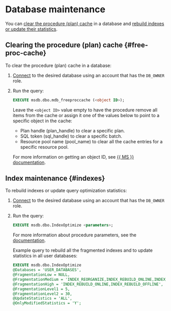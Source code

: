# Database maintenance

You can [clear the procedure (plan) cache](#free-proc-cache) in a database and [rebuild indexes or update their statistics](#indexes).

## Clearing the procedure (plan) cache {#free-proc-cache}

To clear the procedure (plan) cache in a database:

1. [Connect](connect.md) to the desired database using an account that has the `DB_OWNER` role.
2. Run the query:

   ```sql
   EXECUTE msdb.dbo.mdb_freeproccache (<object ID>);
   ```

   Leave the `<object ID>` value empty to have the procedure remove all items from the cache or assign it one of the values below to point to a specific object in the cache:
   * Plan handle (plan_handle) to clear a specific plan.
   * SQL token (sql_handle) to clear a specific batch.
   * Resource pool name (pool_name) to clear all the cache entries for a specific resource pool.

   For more information on getting an object ID, see [{{ MS }} documentation](https://docs.microsoft.com/en-us/sql/t-sql/database-console-commands/dbcc-freeproccache-transact-sql#arguments).

## Index maintenance {#indexes}

To rebuild indexes or update query optimization statistics:

1. [Connect](connect.md) to the desired database using an account that has the `DB_OWNER` role.
2. Run the query:

   ```sql
   EXECUTE msdb.dbo.IndexOptimize <parameters>;
   ```

   For more information about procedure parameters, see the [documentation](https://ola.hallengren.com/sql-server-index-and-statistics-maintenance.html).

   Example query to rebuild all the fragmented indexes and to update statistics in all user databases:

   ```sql
   EXECUTE msdb.dbo.IndexOptimize
   @Databases = 'USER_DATABASES',
   @FragmentationLow = NULL,
   @FragmentationMedium = 'INDEX_REORGANIZE,INDEX_REBUILD_ONLINE,INDEX_REBUILD_OFFLINE',
   @FragmentationHigh = 'INDEX_REBUILD_ONLINE,INDEX_REBUILD_OFFLINE',
   @FragmentationLevel1 = 5,
   @FragmentationLevel2 = 30,
   @UpdateStatistics = 'ALL',
   @OnlyModifiedStatistics = 'Y';
   ```

